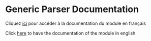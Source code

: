 # Generic Parser Documentation 

Cliquez [ici](./htmldoc_fr/index.html "") pour accéder à la documentation du module en français

Click [here](./htmldoc_en/index.html "") to have the documentation of the module in english